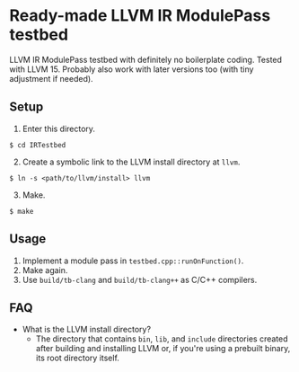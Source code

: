 # Ready-made LLVM IR ModulePass testbed

LLVM IR ModulePass testbed with definitely no boilerplate coding. Tested with
LLVM 15. Probably also work with later versions too (with tiny adjustment if
needed).

## Setup

1. Enter this directory. 

```
$ cd IRTestbed
```

2. Create a symbolic link to the LLVM install directory at `llvm`.

```
$ ln -s <path/to/llvm/install> llvm
```

3. Make.

```
$ make
```

## Usage

1. Implement a module pass in `testbed.cpp::runOnFunction()`.
2. Make again.
3. Use `build/tb-clang` and `build/tb-clang++` as C/C++ compilers.

## FAQ

* What is the LLVM install directory?
    - The directory that contains `bin`, `lib`, and `include` directories
      created after building and installing LLVM or, if you're using a prebuilt
      binary, its root directory itself.
